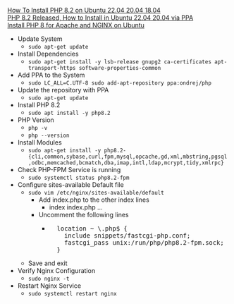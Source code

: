 [How To Install PHP 8.2 on Ubuntu 22.04 20.04 18.04](https://computingforgeeks.com/how-to-install-php-8-2-on-ubuntu/)<br />
[PHP 8.2 Released, How to Install in Ubuntu 22.04 20.04 via PPA](https://ubuntuhandbook.org/index.php/2022/12/php-8-2-ubuntu-ppa/)<br />
[Install PHP 8 for Apache and NGINX on Ubuntu](https://www.linode.com/docs/guides/install-php-8-for-apache-and-nginx-on-ubuntu/)<br />

* Update System
  * `sudo apt-get update`
* Install Dependencies
  * `sudo apt-get install -y lsb-release gnupg2 ca-certificates apt-transport-https software-properties-common`
* Add PPA to the System
  * `sudo LC_ALL=C.UTF-8 sudo add-apt-repository ppa:ondrej/php`
* Update the repository with PPA
  * `sudo apt-get update`
* Install PHP 8.2
  * `sudo apt install -y php8.2`
* PHP Version
  * `php -v`
  * `php --version`
* Install Modules
  * `sudo apt-get install -y php8.2-{cli,common,sybase,curl,fpm,mysql,opcache,gd,xml,mbstring,pgsql,odbc,memcached,bcmatch,dba,imap,intl,ldap,mcrypt,tidy,xmlrpc}`
* Check PHP-FPM Service is running
  *  `sudo systemctl status php8.2-fpm`
* Configure sites-available Default file
  * `sudo vim /etc/nginx/sites-available/default`
    * Add index.php to the other index lines
      * index index.php ...
    * Uncomment the following lines
      * <pre>
          location ~ \.php$ {
            include snippets/fastcgi-php.conf;
            fastcgi_pass unix:/run/php/php8.2-fpm.sock;
          }
        </pre>
  * Save and exit
* Verify Nginx Configuration
  * `sudo nginx -t`
* Restart Nginx Service
  * `sudo systemctl restart nginx`
